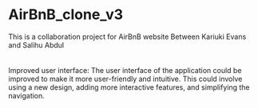 # AirBnB_clone_v3
This is a collaboration project for AirBnB website Between Kariuki Evans and Salihu Abdul
<br><br> <br>
Improved user interface: The user interface of the application could be improved to make it more user-friendly and intuitive. This could involve using a new design, adding more interactive features, and simplifying the navigation.
